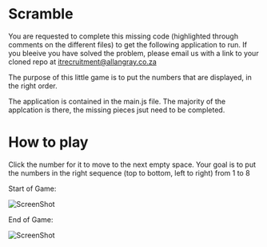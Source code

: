 # Scramble
You are requested to complete this missing code (highlighted through comments on the different files) to get the following application to run. 
If you bleeive you have solved the problem, please email us with a link to your cloned repo at itrecruitment@allangray.co.za


The purpose of this little game is to put the numbers that are displayed, in the right order.

The application is contained in the main.js file. The majority of the applcation is there, the missing pieces jsut need to be completed.

# How to play

Click the number for it to move to the next empty space. Your goal is to put the numbers in the right sequence (top to bottom, left to right) from 1 to 8

Start of Game:

![ScreenShot](https://raw.githubusercontent.com/AllanGrayIT/StudentChallenge1/favicon.png")

End of Game:

![ScreenShot](https://raw.githubusercontent.com/AllanGrayIT/StudentChallenge1/screenshot.png")
